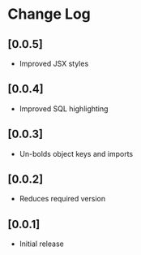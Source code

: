 # Change Log

## [0.0.5]

- Improved JSX styles

## [0.0.4]

- Improved SQL highlighting

## [0.0.3]

- Un-bolds object keys and imports

## [0.0.2]

- Reduces required version

## [0.0.1]

- Initial release
